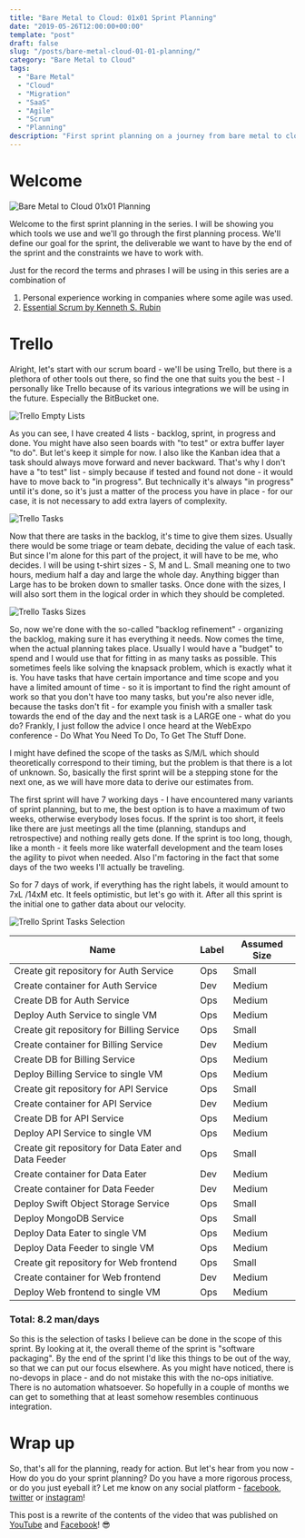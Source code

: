 ```yaml
---
title: "Bare Metal to Cloud: 01x01 Sprint Planning"
date: "2019-05-26T12:00:00+00:00"
template: "post"
draft: false
slug: "/posts/bare-metal-cloud-01-01-planning/"
category: "Bare Metal to Cloud"
tags:
  - "Bare Metal"
  - "Cloud"
  - "Migration"
  - "SaaS"
  - "Agile"
  - "Scrum"
  - "Planning"
description: "First sprint planning on a journey from bare metal to cloud."
---
```


# Welcome

![Bare Metal to Cloud 01x01 Planning](/media/bm2c/01-01-thumbnail.jpg)

Welcome to the first sprint planning in the series. I will be showing you which tools we use and we'll go through the first planning process. We'll define our goal for the sprint, the deliverable we want to have by the end of the sprint and the constraints we have to work with.

Just for the record the terms and phrases I will be using in this series are a combination of 
1. Personal experience working in companies where some agile was used.
2. [Essential Scrum by Kenneth S. Rubin](https://www.goodreads.com/book/show/13663747-essential-scrum)

# Trello

Alright, let's start with our scrum board - we'll be using Trello, but there is a plethora of other tools out there, so find the one that suits you the best - I personally like Trello because of its various integrations we will be using in the future. Especially the BitBucket one.

![Trello Empty Lists](/media/bm2c/01-01-empty.jpg)

As you can see, I have created 4 lists - backlog, sprint, in progress and done. You might have also seen boards with "to test" or extra buffer layer "to do". But let's keep it simple for now. I also like the Kanban idea that a task should always move forward and never backward. That's why I don't have a "to test" list - simply because if tested and found not done - it would have to move back to "in progress". But technically it's always "in progress" until it's done, so it's just a matter of the process you have in place - for our case, it is not necessary to add extra layers of complexity.

![Trello Tasks](/media/bm2c/01-01-tasks.jpg)

Now that there are tasks in the backlog, it's time to give them sizes. Usually there would be some triage or team debate, deciding the value of each task. But since I'm alone for this part of the project, it will have to be me, who decides. I will be using t-shirt sizes - S, M and L. Small meaning one to two hours, medium half a day and large the whole day. Anything bigger than Large has to be broken down to smaller tasks. Once done with the sizes, I will also sort them in the logical order in which they should be completed.

![Trello Tasks Sizes](/media/bm2c/01-01-sizes.jpg)

So, now we're done with the so-called "backlog refinement" - organizing the backlog, making sure it has everything it needs. Now comes the time, when the actual planning takes place. Usually I would have a "budget" to spend and I would use that for fitting in as many tasks as possible. This sometimes feels like solving the knapsack problem, which is exactly what it is. You have tasks that have certain importance and time scope and you have a limited amount of time - so it is important to find the right amount of work so that you don't have too many tasks, but you're also never idle, because the tasks don't fit - for example you finish with a smaller task towards the end of the day and the next task is a LARGE one - what do you do? Frankly, I just follow the advice I once heard at the WebExpo conference - Do What You Need To Do, To Get The Stuff Done.

I might have defined the scope of the tasks as S/M/L which should theoretically correspond to their timing, but the problem is that there is a lot of unknown. So, basically the first sprint will be a stepping stone for the next one, as we will have more data to derive our estimates from.

The first sprint will have 7 working days - I have encountered many variants of sprint planning, but to me, the best option is to have a maximum of two weeks, otherwise everybody loses focus. If the sprint is too short, it feels like there are just meetings all the time (planning, standups and retrospective) and nothing really gets done. If the sprint is too long, though, like a month - it feels more like waterfall development and the team loses the agility to pivot when needed. Also I'm factoring in the fact that some days of the two weeks I'll actually be traveling. 

So for 7 days of work, if everything has the right labels, it would amount to 7xL /14xM etc. It feels optimistic, but let's go with it. After all this sprint is the initial one to gather data about our velocity.

![Trello Sprint Tasks Selection](/media/bm2c/01-01-sprint.jpg)

| Name                                                 | Label | Assumed Size |
|------------------------------------------------------|-------|--------------|
| Create git repository for Auth Service               | Ops   | Small        |
| Create container for Auth Service                    | Dev   | Medium       |
| Create DB for Auth Service                           | Ops   | Medium       |
| Deploy Auth Service to single VM                     | Ops   | Medium       |
| Create git repository for Billing Service            | Ops   | Small        |
| Create container for Billing Service                 | Dev   | Medium       |
| Create DB for Billing Service                        | Ops   | Medium       |
| Deploy Billing Service to single VM                  | Ops   | Medium       |
| Create git repository for API Service                | Ops   | Small        |
| Create container for API Service                     | Dev   | Medium       |
| Create DB for API Service                            | Ops   | Medium       |
| Deploy API Service to single VM                      | Ops   | Medium       |
| Create git repository for Data Eater and Data Feeder | Ops   | Small        |
| Create container for Data Eater                      | Dev   | Medium       |
| Create container for Data Feeder                     | Dev   | Medium       |
| Deploy Swift Object Storage Service                  | Ops   | Small        |
| Deploy MongoDB Service                               | Ops   | Small        |
| Deploy Data Eater to single VM                       | Ops   | Medium       |
| Deploy Data Feeder to single VM                      | Ops   | Medium       |
| Create git repository for Web frontend               | Ops   | Small        |
| Create container for Web frontend                    | Dev   | Medium       |
| Deploy Web frontend to single VM                     | Ops   | Medium       |

### Total: 8.2 man/days

So this is the selection of tasks I believe can be done in the scope of this sprint. By looking at it, the overall theme of the sprint is "software packaging". By the end of the sprint I'd like this things to be out of the way, so that we can put our focus elsewhere. As you might have noticed, there is no-devops in place - and do not mistake this with the no-ops initiative. There is no automation whatsoever. So hopefully in a couple of months we can get to something that at least somehow resembles continuous integration.

# Wrap up

So, that's all for the planning, ready for action. But let's hear from you now - How do you do your sprint planning? Do you have a more rigorous process, or do you just eyeball it? Let me know on any social platform - [facebook](https://www.facebook.com/pixeesoft), [twitter](https://www.twitter.com/pixeesoft) or [instagram](https://www.instagram.com/pixeesoft)!

This post is a rewrite of the contents of the video that was published on [YouTube](https://www.youtube.com/watch?v=B2kyorIN2ps) and [Facebook](https://www.facebook.com/pixeesoft/videos/2353070614972331)! 😎